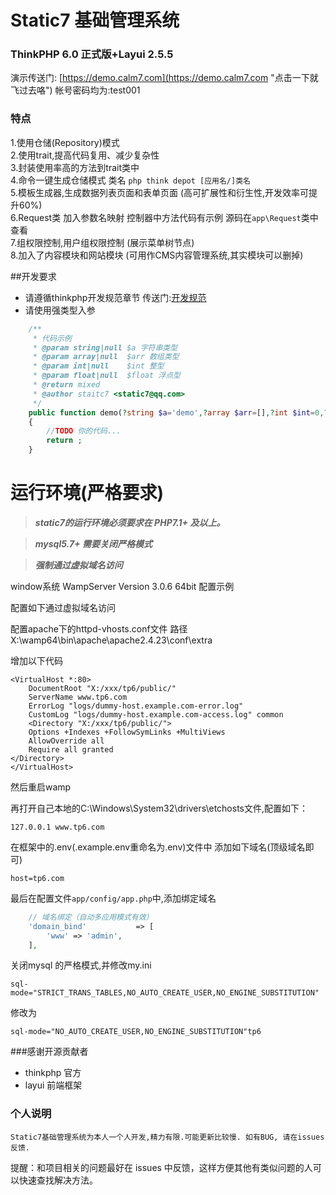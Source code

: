 # Static7 基础管理系统  


### ThinkPHP 6.0 正式版+Layui 2.5.5 

演示传送门: [https://demo.calm7.com](https://demo.calm7.com "点击一下就飞过去咯") 帐号密码均为:test001


### 特点  

1.使用仓储(Repository)模式    
2.使用trait,提高代码复用、减少复杂性      
3.封装使用率高的方法到trait类中     
4.命令一键生成仓储模式 类名 `php think depot [应用名/]类名`      
5.模板生成器,生成数据列表页面和表单页面 (高可扩展性和衍生性,开发效率可提升60%)   
6.Request类 加入参数名映射 控制器中方法代码有示例 源码在`app\Request`类中查看     
7.组权限控制,用户组权限控制 (展示菜单树节点)     
8.加入了内容模块和网站模块 (可用作CMS内容管理系统,其实模块可以删掉)


##开发要求
* 请遵循thinkphp开发规范章节 传送门:[开发规范](https://www.kancloud.cn/manual/thinkphp6_0/1037482)
* 请使用强类型入参   
~~~php
    /**
     * 代码示例
     * @param string|null $a 字符串类型
     * @param array|null  $arr 数组类型
     * @param int|null    $int 整型
     * @param float|null  $float 浮点型
     * @return mixed
     * @author staitc7 <static7@qq.com>
     */
    public function demo(?string $a='demo',?array $arr=[],?int $int=0,?float $float=2.3)
    {
        //TODO 你的代码...
        return ;
    }
~~~    
  


运行环境(严格要求) 
===============

> ***static7的运行环境必须要求在 PHP7.1+ 及以上。***

> ***mysql5.7+ 需要关闭严格模式***

> ***强制通过虚拟域名访问***

 
window系统 WampServer Version 3.0.6 64bit 配置示例

配置如下通过虚拟域名访问

配置apache下的httpd-vhosts.conf文件 路径X:\wamp64\bin\apache\apache2.4.23\conf\extra

增加以下代码
~~~
<VirtualHost *:80>
    DocumentRoot "X:/xxx/tp6/public/"
    ServerName www.tp6.com
    ErrorLog "logs/dummy-host.example.com-error.log"
    CustomLog "logs/dummy-host.example.com-access.log" common
    <Directory "X:/xxx/tp6/public/">
    Options +Indexes +FollowSymLinks +MultiViews
    AllowOverride all
    Require all granted
</Directory>
</VirtualHost>
~~~
然后重启wamp

再打开自己本地的C:\Windows\System32\drivers\etchosts文件,配置如下：
~~~
127.0.0.1 www.tp6.com
~~~

在框架中的.env(.example.env重命名为.env)文件中 添加如下域名(顶级域名即可)

~~~dotenv
host=tp6.com
~~~

最后在配置文件`app/config/app.php`中,添加绑定域名
~~~php
    // 域名绑定（自动多应用模式有效）
    'domain_bind'           => [
        'www' => 'admin',
    ],
~~~


关闭mysql 的严格模式,并修改my.ini
~~~mysql
sql-mode="STRICT_TRANS_TABLES,NO_AUTO_CREATE_USER,NO_ENGINE_SUBSTITUTION"   
~~~
修改为
~~~mysql
sql-mode="NO_AUTO_CREATE_USER,NO_ENGINE_SUBSTITUTION"tp6
~~~     


###感谢开源贡献者

* thinkphp 官方
* layui 前端框架


### 个人说明
```
Static7基础管理系统为本人一个人开发,精力有限.可能更新比较慢. 如有BUG, 请在issues反馈.
```
提醒：和项目相关的问题最好在 issues 中反馈，这样方便其他有类似问题的人可以快速查找解决方法。
